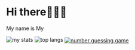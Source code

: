 # Hi there👋👋👋
My name is My

<img alt = "my stats" src = "https://github-readme-stats.vercel.app/api?username=mynvb0404&hide=issues,prs,contribs&show_icons=true&theme=holi"/>

<img alt = "top langs" src = "https://github-readme-stats.vercel.app/api/top-langs/?username=mynvb0404"/>

<a href = "https://github.com/mynvb0404/Number-Guessing-Game/">
<img alt = "number guessing game" align = "center" src="https://github-readme-stats.anuraghazra1.vercel.app/api/pin/?username=mynvb0404&repo=Number-Guessing-Game&theme=merko" />
</a>

